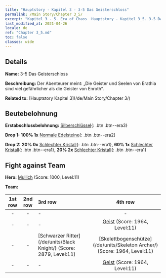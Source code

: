 ```yaml
---
title: "Hauptstory - Kapitel 3 - 3-5 Das Geisterschloss"
permalink: /Main Story/Chapter 3_5/
excerpt: "Kapitel 3 - 5. Era of Chaos  Hauptstory - Kapitel 3_5. 3-5 Das Geisterschloss"
last_modified_at: 2021-04-26
locale: de
ref: "Chapter 3_5.md"
toc: false
classes: wide
---
```


## Details

 **Name:** 3-5 Das Geisterschloss

 **Beschreibung:** Der Abenteurer meint: „Die Geister und Seelen von Erathia sind viel gefährlicher als die Geister von Enroth“.

 **Related to:** [Hauptstory Kapitel 3](/de/Main Story/Chapter 3/)

## Beutebelohnung

 **Erstabschlussbelohnung:** [Silberschlüssel](/ItemsDE/con_693/){: .btn .btn--era3}

 **Drop 1:** **100% 1x** [Normale Edelsteine](/ItemsDE/mat_10/){: .btn .btn--era2}

 **Drop 2:** **20% 0x** [Schlechter Kristall](/ItemsDE/mat_5/){: .btn .btn--era1}, **60% 1x** [Schlechter Kristall](/ItemsDE/mat_5/){: .btn .btn--era1}, **20% 2x** [Schlechter Kristall](/ItemsDE/mat_5/){: .btn .btn--era1}


## Fight against Team
 **Hero:** [Mullich](/de/heroes/Mullich/) (Score: 1000, Level:11)

 **Team:**


  | 1st row | 2nd row | 3rd row | 4th row |
  |:----:|:----:|:----|:----:|
  | - | - | - | - |
  | - | - | - | [Geist](/de/units/Wight/) (Score: 1964, Level:11)  |
  | - | - | [Schwarzer Ritter](/de/units/Black Knight/) (Score: 2879, Level:11)  | [Skelettbogenschütze](/de/units/Skeleton Archer/) (Score: 1964, Level:11)  |
  | - | - | - | [Geist](/de/units/Wight/) (Score: 1964, Level:11)  |


